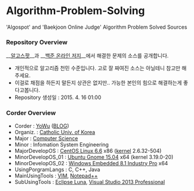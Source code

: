 # Algorithm-Problem-Solving
'Algospot' and 'Baekjoon Online Judge' Algorithm Problem Solved Sources

### Repository Overview
__[알고스팟](https://www.algospot.com/)__과 __[백준 온라인 저지](https://www.acmicpc.net)__에서 해결한 문제의 소스를 공개합니다.
* 개인적으로 알고리즘 천민 수준입니다. 고로 잘 짜여진 소스는 아닐테니 참고만 해주세요.
* 이걸로 채점을 하든지 말든지 상관은 없지만.. 가능한 본인의 힘으로 해결하는게 좋다고봅니다.
* Repository 생성일 : 2015. 4. 16 01:00

### Corder Overview
*	Corder 		: [YoWu](mailto:uyu423@gamil.com) ([BLOG](http://luckyyowu.tistory.com))
*	Organiz.	: [Catholic Univ. of Korea](http://catholic.ac.kr)
*	Major		: [Computer Science](http://csie.catholic.ac.kr/)
* Minor : Infomation System Engineering
*	MajorDevelopOS	: [CentOS Linux 6.6](https://www.centos.org/) x86 ([kernel](http://kernel.org) 2.6.32-504)
*	MinorDevelopOS_01 : [Ubuntu Gnome 15.04](http://www.ubuntugnome.org/) x64 (kernel 3.19.0-20)
*	MinorDevelopOS_02	: [Windows Embedded 8.1 Industry Pro](http://windows.microsoft.com/) x64
*	UsingPorgramLangs	: C, C++, Java
*	MainUsingTools	: [VIM](http://www.vim.org/), [Notepad++](http://notepad-plus-plus.org/)
* SubUsingTools : [Eclipse Luna](http://eclipse.org/), [Visual Studio 2013 Professional](https://www.visualstudio.com/)
